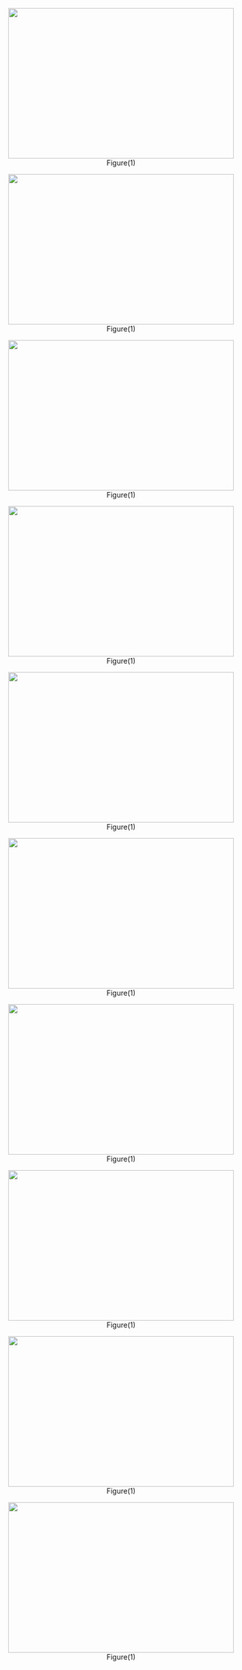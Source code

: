 <p align="center"><img src="https://github.com/w3buildpractices/Ethical-Hacking/assets/154745254/3fe162f6-d5c2-4982-9257-fa5959fc840b" width="450px" height="300px"><br>Figure(1)</p>
<p align="center"><img src="https://github.com/w3buildpractices/Ethical-Hacking/assets/154745254/66da9af4-0ab9-4c91-aa1a-b764511b61e1" width="450px" height="300px"><br>Figure(1)</p>
<p align="center"><img src="https://github.com/w3buildpractices/Ethical-Hacking/assets/154745254/2e679af3-3678-4660-8252-3a948bf51074" width="450px" height="300px"><br>Figure(1)</p>
<p align="center"><img src="https://github.com/w3buildpractices/Ethical-Hacking/assets/154745254/48f589ff-55bf-406d-920c-5cc9e71ab4a6" width="450px" height="300px"><br>Figure(1)</p>
<p align="center"><img src="https://github.com/w3buildpractices/Ethical-Hacking/assets/154745254/479e492e-4614-4945-8316-79b0b5f50220" width="450px" height="300px"><br>Figure(1)</p>
<p align="center"><img src="https://github.com/w3buildpractices/Ethical-Hacking/assets/154745254/99a78f2b-7c37-4a25-9330-7918cfe3d4e4" width="450px" height="300px"><br>Figure(1)</p>
<p align="center"><img src="https://github.com/w3buildpractices/Ethical-Hacking/assets/154745254/9ba2bbd0-3808-4e2d-9d4e-b33b62528f42" width="450px" height="300px"><br>Figure(1)</p>
<p align="center"><img src="https://github.com/w3buildpractices/Ethical-Hacking/assets/154745254/13d92e36-28c7-4f34-8450-38182945362e" width="450px" height="300px"><br>Figure(1)</p>
<p align="center"><img src="https://github.com/w3buildpractices/Ethical-Hacking/assets/154745254/5600ed51-5314-4933-a8a2-cde6dbe63310" width="450px" height="300px"><br>Figure(1)</p>
<p align="center"><img src="https://github.com/w3buildpractices/Ethical-Hacking/assets/154745254/b0f8bdf9-14b2-482b-b962-168c63244ae7" width="450px" height="300px"><br>Figure(1)</p>
